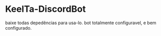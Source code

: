# KeelTa-DiscordBot
baixe todas depedências para usa-lo.
bot totalmente configuravel, e bem configurado.
